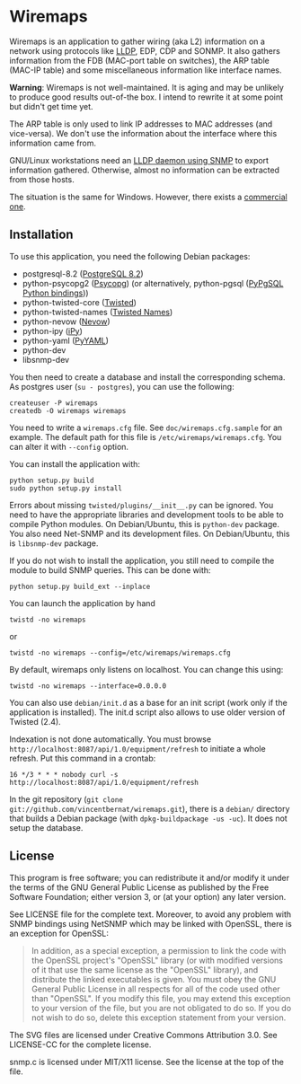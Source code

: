 Wiremaps
========

Wiremaps is an application to gather wiring (aka L2) information on a
network using protocols like [LLDP][1], EDP, CDP and SONMP. It also gathers
information from the FDB (MAC-port table on switches), the ARP table
(MAC-IP table) and some miscellaneous information like interface
names.

**Warning**: Wiremaps is not well-maintained. It is aging and may be
unlikely to produce good results out-of-the box. I intend to rewrite
it at some point but didn't get time yet.

The ARP table is only used to link IP addresses to MAC addresses (and
vice-versa). We don't use the information about the interface where
this information came from.

GNU/Linux workstations need an [LLDP daemon using SNMP][2] to export
information gathered. Otherwise, almost no information can be
extracted from those hosts.

The situation is the same for Windows. However, there exists a
[commercial one][3].

[1]: http://en.wikipedia.org/wiki/LLDP
[2]: http://vincentbernat.github.io/lldpd/
[3]: http://www.hanewin.net/lldp-e.htm

Installation
------------

To use this application, you need the following Debian packages:
 - postgresql-8.2 ([PostgreSQL 8.2][4])
 - python-psycopg2 ([Psycopg][5])
   (or alternatively, python-pgsql ([PyPgSQL Python bindings][6]))
 - python-twisted-core ([Twisted][7])
 - python-twisted-names ([Twisted Names][8])
 - python-nevow ([Nevow][9])
 - python-ipy ([iPy][10])
 - python-yaml ([PyYAML][11])
 - python-dev
 - libsnmp-dev

[4]: http://www.postgresql.org
[5]: http://initd.org/psycopg/
[6]: http://pypgsql.sourceforge.net/
[7]: http://twistedmatrix.com
[8]: http://twistedmatrix.com
[9]: http://divmod.org/trac/wiki/DivmodNevow
[10]: http://c0re.23.nu/c0de/IPy/
[11]: http://pyyaml.org/

You then need to create a database and install the corresponding
schema. As postgres user (`su - postgres`), you can use the following:

    createuser -P wiremaps
    createdb -O wiremaps wiremaps

You need to write a `wiremaps.cfg` file. See `doc/wiremaps.cfg.sample`
for an example. The default path for this file is
`/etc/wiremaps/wiremaps.cfg`. You can alter it with `--config` option.

You can install the application with:

    python setup.py build
    sudo python setup.py install

Errors about missing `twisted/plugins/__init__.py` can be ignored. You
need to have the appropriate libraries and development tools to be
able to compile Python modules. On Debian/Ubuntu, this is `python-dev`
package. You also need Net-SNMP and its development files. On
Debian/Ubuntu, this is `libsnmp-dev` package.

If you do not wish to install the application, you still need to
compile the module to build SNMP queries. This can be done with:

    python setup.py build_ext --inplace

You can launch the application by hand

    twistd -no wiremaps

or

    twistd -no wiremaps --config=/etc/wiremaps/wiremaps.cfg

By default, wiremaps only listens on localhost. You can change this using:

    twistd -no wiremaps --interface=0.0.0.0

You can also use `debian/init.d` as a base for an init script (work
only if the application is installed). The init.d script also allows
to use older version of Twisted (2.4).

Indexation is not done automatically. You must browse
`http://localhost:8087/api/1.0/equipment/refresh` to initiate a whole
refresh. Put this command in a crontab:

    16 */3 * * * nobody curl -s http://localhost:8087/api/1.0/equipment/refresh

In the git repository (`git clone git://github.com/vincentbernat/wiremaps.git`),
there is a `debian/` directory that builds a Debian package (with
`dpkg-buildpackage -us -uc`). It does not setup the database.

License
-------

This program is free software; you can redistribute it and/or modify
it under the terms of the GNU General Public License as published by
the Free Software Foundation; either version 3, or (at your option)
any later version.

See LICENSE file for the complete text. Moreover, to avoid any problem
with SNMP bindings using NetSNMP which may be linked with OpenSSL,
there is an exception for OpenSSL:

> In addition, as a special exception, a permission to link the code
> with the OpenSSL project's "OpenSSL" library (or with modified
> versions of it that use the same license as the "OpenSSL" library),
> and distribute the linked executables is given.  You must obey the
> GNU General Public License in all respects for all of the code used
> other than "OpenSSL".  If you modify this file, you may extend this
> exception to your version of the file, but you are not obligated to
> do so.  If you do not wish to do so, delete this exception statement
> from your version.

The SVG files are licensed under Creative Commons Attribution 3.0. See
LICENSE-CC for the complete license.

snmp.c is licensed under MIT/X11 license. See the license at the top
of the file.
